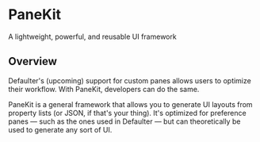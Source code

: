# PaneKit

A lightweight, powerful, and reusable UI framework

## Overview

Defaulter's (upcoming) support for custom panes allows users to optimize their workflow. With PaneKit, developers can do the same.

PaneKit is a general framework that allows you to generate UI layouts from property lists (or JSON, if that's your thing). It's optimized for preference panes — such as the ones used in Defaulter — but can theoretically be used to generate any sort of UI.
